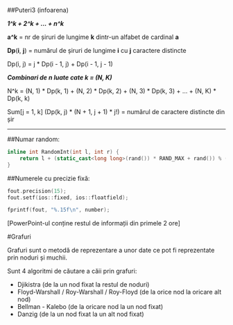 ##Puteri3 (infoarena)

**_1^k + 2^k + ... + n^k_**

**a^k** = nr de șiruri de lungime **k** dintr-un alfabet de cardinal **a**

**Dp**(**i**, **j**) = numărul de șiruri de lungime **i** cu **j** caractere distincte

Dp(i, j) = j * Dp(i - 1, j) + Dp(i - 1, j - 1)

***Combinari de n luate cate k = (N, K)***

N^k = (N, 1) * Dp(k, 1) + (N, 2) * Dp(k, 2) + (N, 3) * Dp(k, 3) + ... + (N, K) * Dp(k, k)

Sum[j = 1, k] (Dp(k, j) * (N + 1, j + 1) * j!) = numărul de caractere distincte din șir

---

##Numar random:

```cpp
inline int RandomInt(int l, int r) {
    return l + (static_cast<long long>(rand()) * RAND_MAX + rand()) % (r - l + 1));
}
```

##Numerele cu precizie fixă:

```cpp
fout.precision(15);
fout.setf(ios::fixed, ios::floatfield);

fprintf(fout, "%.15f\n", number);
```

[PowerPoint-ul conține restul de informații din primele 2 ore]

#Grafuri

Grafuri sunt o metodă de reprezentare a unor date ce pot fi reprezentate prin noduri și muchii.

Sunt 4 algoritmi de căutare a căii prin grafuri:

- Djikistra (de la un nod fixat la restul de noduri)
- Floyd-Warshall / Roy-Warshall / Roy-Floyd (de la orice nod la oricare alt nod)
- Bellman - Kalebo (de la oricare nod la un nod fixat)
- Danzig (de la un nod fixat la un alt nod fixat)

